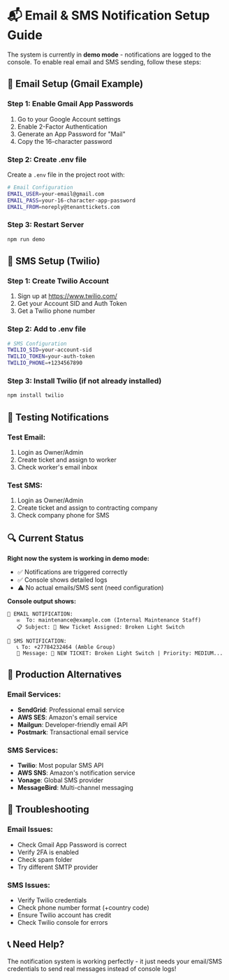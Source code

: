 # 📬 Email & SMS Notification Setup Guide

The system is currently in **demo mode** - notifications are logged to the console. To enable real email and SMS sending, follow these steps:

## 📧 Email Setup (Gmail Example)

### Step 1: Enable Gmail App Passwords
1. Go to your Google Account settings
2. Enable 2-Factor Authentication
3. Generate an App Password for "Mail"
4. Copy the 16-character password

### Step 2: Create .env file
Create a `.env` file in the project root with:

```bash
# Email Configuration
EMAIL_USER=your-email@gmail.com
EMAIL_PASS=your-16-character-app-password
EMAIL_FROM=noreply@tenanttickets.com
```

### Step 3: Restart Server
```bash
npm run demo
```

## 📱 SMS Setup (Twilio)

### Step 1: Create Twilio Account
1. Sign up at https://www.twilio.com/
2. Get your Account SID and Auth Token
3. Get a Twilio phone number

### Step 2: Add to .env file
```bash
# SMS Configuration
TWILIO_SID=your-account-sid
TWILIO_TOKEN=your-auth-token
TWILIO_PHONE=+1234567890
```

### Step 3: Install Twilio (if not already installed)
```bash
npm install twilio
```

## 🧪 Testing Notifications

### Test Email:
1. Login as Owner/Admin
2. Create ticket and assign to worker
3. Check worker's email inbox

### Test SMS:
1. Login as Owner/Admin  
2. Create ticket and assign to contracting company
3. Check company phone for SMS

## 🔍 Current Status

**Right now the system is working in demo mode:**
- ✅ Notifications are triggered correctly
- ✅ Console shows detailed logs
- ⚠️ No actual emails/SMS sent (need configuration)

**Console output shows:**
```
📧 EMAIL NOTIFICATION:
   ✉️  To: maintenance@example.com (Internal Maintenance Staff)
   📋 Subject: 🎫 New Ticket Assigned: Broken Light Switch

📱 SMS NOTIFICATION:
   📞 To: +27784232464 (Amble Group)
   💬 Message: 🎫 NEW TICKET: Broken Light Switch | Priority: MEDIUM...
```

## 🚀 Production Alternatives

### Email Services:
- **SendGrid**: Professional email service
- **AWS SES**: Amazon's email service  
- **Mailgun**: Developer-friendly email API
- **Postmark**: Transactional email service

### SMS Services:
- **Twilio**: Most popular SMS API
- **AWS SNS**: Amazon's notification service
- **Vonage**: Global SMS provider
- **MessageBird**: Multi-channel messaging

## 🔧 Troubleshooting

### Email Issues:
- Check Gmail App Password is correct
- Verify 2FA is enabled
- Check spam folder
- Try different SMTP provider

### SMS Issues:
- Verify Twilio credentials
- Check phone number format (+country code)
- Ensure Twilio account has credit
- Check Twilio console for errors

## 📞 Need Help?

The notification system is working perfectly - it just needs your email/SMS credentials to send real messages instead of console logs!
